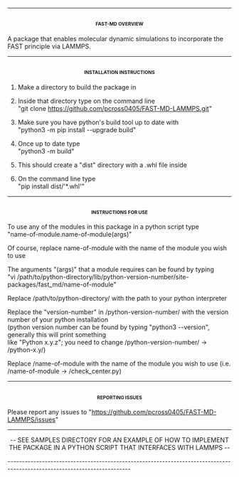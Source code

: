 -------------------------------------------------------------------------------------------------------  
<span style="font-size:0.5em;"><p align="center">FAST-MD OVERVIEW</p></span>
-------------------------------------------------------------------------------------------------------  

A package that enables molecular dynamic simulations to incorporate the FAST principle via LAMMPS.  

-------------------------------------------------------------------------------------------------------  
<span style="font-size:0.5em;"><p align="center">INSTALLATION INSTRUCTIONS</p></span>
-------------------------------------------------------------------------------------------------------  

1) Make a directory to build the package in

2) Inside that directory type on the command line  
   "git clone https://github.com/pcross0405/FAST-MD-LAMMPS.git"

3) Make sure you have python's build tool up to date with  
   "python3 -m pip install --upgrade build"

4) Once up to date type  
   "python3 -m build"

5) This should create a "dist" directory with a .whl file inside

6) On the command line type  
   "pip install dist/'*.whl'" 

-------------------------------------------------------------------------------------------------------  
<span style="font-size:0.5em;"><p align="center">INSTRUCTIONS FOR USE</p></span>
-------------------------------------------------------------------------------------------------------  

To use any of the modules in this package in a python script type  
"name-of-module.name-of-module(args)"

Of course, replace name-of-module with the name of the module you wish to use  

The arguments "(args)" that a module requires can be found by typing  
"vi /path/to/python-directory/lib/python-version-number/site-packages/fast_md/name-of-module"  

Replace /path/to/python-directory/ with the path to your python interpreter  

Replace the "version-number" in /python-version-number/ with the version number of your python installation  
	(python version number can be found by typing "python3 --version", generally this will print something  
	 like "Python x.y.z"; you need to change /python-version-number/ -> /python-x.y/)  

Replace /name-of-module with the name of the module you wish to use (i.e. /name-of-module -> /check_center.py)  

---------------------------------------------------------------------------------------------------------  
<span style="font-size:0.5em;"><p align="center">REPORTING ISSUES</p></span>
---------------------------------------------------------------------------------------------------------  

Please report any issues to "https://github.com/pcross0405/FAST-MD-LAMMPS/issues"  

-------------------------------------------------------------------------------------------------------------------------  
<span style="font-size:0.5em;"><p align="center">-- SEE SAMPLES DIRECTORY FOR AN EXAMPLE OF HOW TO IMPLEMENT THE PACKAGE IN A PYTHON SCRIPT THAT INTERFACES WITH LAMMPS --  
</p></span>
-------------------------------------------------------------------------------------------------------------------------  
